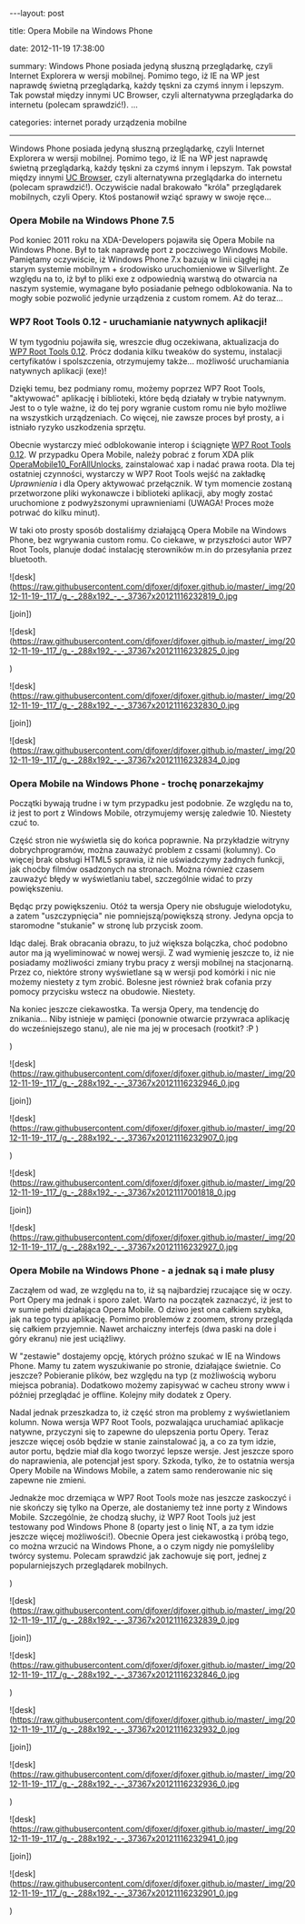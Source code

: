 ﻿---layout:     post

title:      Opera Mobile na Windows Phone

date:       2012-11-19 17:38:00

summary:    Windows Phone posiada jedyną słuszną przeglądarkę, czyli Internet Explorera w wersji mobilnej. Pomimo tego, iż IE na WP jest naprawdę świetną przeglądarką, każdy tęskni za czymś innym i lepszym. Tak powstał między innymi UC Browser, czyli alternatywna przeglądarka do internetu (polecam sprawdzić!). ...

categories: internet porady urządzenia mobilne

---




Windows Phone posiada jedyną słuszną przeglądarkę, czyli Internet Explorera w wersji mobilnej. Pomimo tego, iż IE na WP jest naprawdę świetną przeglądarką, każdy tęskni za czymś innym i lepszym. Tak powstał między innymi [UC Browser](http://www.windowsphone.com/en-in/store/app/uc-browser/edd78a1a-7d08-4d56-abc0-d193db3a0984), czyli alternatywna przeglądarka do internetu (polecam sprawdzić!). Oczywiście nadal brakowało &quot;króla&quot; przeglądarek mobilnych, czyli Opery. Ktoś postanowił wziąć sprawy w swoje ręce...




### Opera Mobile na Windows Phone 7.5




Pod koniec 2011 roku na XDA-Developers pojawiła się Opera Mobile na Windows Phone. Był to tak naprawdę port z poczciwego Windows Mobile. Pamiętamy oczywiście, iż Windows Phone 7.x bazują w linii ciągłej na starym systemie mobilnym + środowisko uruchomieniowe w Silverlight. Ze względu na to, iż był to pliki exe z odpowiednią warstwą do otwarcia na naszym systemie, wymagane było posiadanie pełnego odblokowania. Na to mogły sobie pozwolić jedynie urządzenia z custom romem. Aż do teraz...





### WP7 Root Tools 0.12 - uruchamianie natywnych aplikacji!




W tym tygodniu pojawiła się, wreszcie dług oczekiwana, aktualizacja do [WP7 Root Tools 0.12](http://www.wp7roottools.com/). Prócz dodania kilku tweaków do systemu, instalacji certyfikatów i spolszczenia, otrzymujemy także... możliwość uruchamiania natywnych aplikacji (exe)!

Dzięki temu, bez podmiany romu, możemy poprzez WP7 Root Tools, &quot;aktywować&quot; aplikację i biblioteki, które będą działały w trybie natywnym. Jest to o tyle ważne, iż do tej pory wgranie custom romu nie było możliwe na wszystkich urządzeniach. Co więcej, nie zawsze proces był prosty, a i istniało ryzyko uszkodzenia sprzętu. 

Obecnie wystarczy mieć odblokowanie interop i ściągnięte [WP7 Root Tools 0.12](http://www.wp7roottools.com/). W przypadku Opera Mobile, należy pobrać z forum XDA plik [OperaMobile10_ForAllUnlocks](http://forum.xda-developers.com/showthread.php?t=1410643), zainstalować xap i nadać prawa roota. Dla tej ostatniej czynności, wystarczy w WP7 Root Tools wejść na zakładkę  *Uprawnienia*  i dla Opery aktywować przełącznik. W tym momencie zostaną przetworzone pliki wykonawcze i biblioteki aplikacji, aby mogły zostać uruchomione z podwyższonymi uprawnieniami (UWAGA! Proces może potrwać do kilku minut).


W taki oto prosty sposób dostaliśmy działającą Opera Mobile na Windows Phone, bez wgrywania custom romu. Co ciekawe, w przyszłości autor WP7 Root Tools, planuje dodać instalację sterowników m.in do przesyłania przez bluetooth.




![desk](https://raw.githubusercontent.com/djfoxer/djfoxer.github.io/master/_img/2012-11-19-_117_/g_-_288x192_-_-_37367x20121116232819_0.jpg


[join])


![desk](https://raw.githubusercontent.com/djfoxer/djfoxer.github.io/master/_img/2012-11-19-_117_/g_-_288x192_-_-_37367x20121116232825_0.jpg



)


![desk](https://raw.githubusercontent.com/djfoxer/djfoxer.github.io/master/_img/2012-11-19-_117_/g_-_288x192_-_-_37367x20121116232830_0.jpg


[join])


![desk](https://raw.githubusercontent.com/djfoxer/djfoxer.github.io/master/_img/2012-11-19-_117_/g_-_288x192_-_-_37367x20121116232834_0.jpg







### Opera Mobile na Windows Phone - trochę ponarzekajmy




Początki bywają trudne i w tym przypadku jest podobnie. Ze względu na to, iż jest to port z Windows Mobile, otrzymujemy wersję zaledwie 10. Niestety czuć to. 

Część stron nie wyświetla się do końca poprawnie. Na przykładzie witryny dobrychprogramów, można zauważyć problem z cssami (kolumny). Co więcej brak obsługi HTML5 sprawia, iż nie uświadczymy żadnych funkcji, jak choćby filmów osadzonych na stronach. Można również czasem zauważyć błędy w wyświetlaniu tabel, szczególnie widać to przy powiększeniu.


Będąc przy powiększeniu. Otóż ta wersja Opery nie obsługuje wielodotyku, a zatem &quot;uszczypnięcia&quot; nie pomniejszą/powiększą strony. Jedyna opcja to staromodne  &quot;stukanie&quot; w stronę lub przycisk zoom. 

Idąc dalej. Brak obracania obrazu, to już większa bolączka, choć podobno autor ma ją wyeliminować w nowej wersji. Z wad wymienię jeszcze to, iż nie posiadamy możliwości zmiany trybu pracy z wersji mobilnej na stacjonarną. Przez co, niektóre strony wyświetlane są w wersji pod komórki i nic nie możemy niestety z tym zrobić. Bolesne jest również brak cofania przy pomocy przycisku wstecz na obudowie. Niestety.

Na koniec jeszcze ciekawostka. Ta wersja Opery, ma tendencję do znikania... Niby istnieje w pamięci (ponownie otwarcie przywraca aplikację do wcześniejszego stanu), ale nie ma jej w procesach (rootkit? :P )

)


![desk](https://raw.githubusercontent.com/djfoxer/djfoxer.github.io/master/_img/2012-11-19-_117_/g_-_288x192_-_-_37367x20121116232946_0.jpg


[join])


![desk](https://raw.githubusercontent.com/djfoxer/djfoxer.github.io/master/_img/2012-11-19-_117_/g_-_288x192_-_-_37367x20121116232907_0.jpg



)


![desk](https://raw.githubusercontent.com/djfoxer/djfoxer.github.io/master/_img/2012-11-19-_117_/g_-_288x192_-_-_37367x20121117001818_0.jpg


[join])


![desk](https://raw.githubusercontent.com/djfoxer/djfoxer.github.io/master/_img/2012-11-19-_117_/g_-_288x192_-_-_37367x20121116232927_0.jpg







### Opera Mobile na Windows Phone - a jednak są i małe plusy




Zacząłem od wad, ze względu na to, iż są najbardziej rzucające się w oczy. Port Opery ma jednak i sporo zalet. Warto na początek zaznaczyć, iż jest to w sumie pełni działająca Opera Mobile. O dziwo jest ona całkiem szybka, jak na tego typu aplikację. Pomimo problemów z zoomem, strony przegląda się całkiem przyjemnie. Nawet archaiczny interfejs (dwa paski na dole i góry ekranu) nie jest uciążliwy.

W &quot;zestawie&quot; dostajemy opcję, których próżno szukać w IE na Windows Phone. Mamy tu zatem wyszukiwanie po stronie, działające świetnie. Co jeszcze? Pobieranie plików, bez względu na typ (z możliwością wyboru miejsca pobrania). Dodatkowo możemy zapisywać w cacheu strony www i później przeglądać je offline. Kolejny miły dodatek z Opery.

Nadal jednak przeszkadza to, iż część stron ma problemy z wyświetlaniem kolumn. Nowa wersja WP7 Root Tools, pozwalająca uruchamiać aplikacje natywne, przyczyni się to zapewne do ulepszenia portu Opery. Teraz jeszcze więcej osób będzie w stanie zainstalować ją, a co za tym idzie, autor portu, będzie miał dla kogo tworzyć lepsze wersje. Jest jeszcze sporo do naprawienia, ale potencjał jest spory. Szkoda, tylko, że to ostatnia wersja Opery Mobile na Windows Mobile, a zatem samo renderowanie nic się zapewne nie zmieni. 

Jednakże moc drzemiąca w WP7 Root Tools może nas jeszcze zaskoczyć i nie skończy się tylko na Operze, ale dostaniemy też inne porty z Windows Mobile. Szczególnie, że chodzą słuchy, iż WP7 Root Tools już jest testowany pod Windows Phone 8 (oparty jest o linię NT, a za tym idzie jeszcze więcej możliwości!). Obecnie Opera jest ciekawostką i próbą tego, co można wrzucić na Windows Phone, a o czym nigdy nie pomyśleliby twórcy systemu. Polecam sprawdzić jak zachowuje się port, jednej z popularniejszych przeglądarek mobilnych. 

)


![desk](https://raw.githubusercontent.com/djfoxer/djfoxer.github.io/master/_img/2012-11-19-_117_/g_-_288x192_-_-_37367x20121116232839_0.jpg


[join])


![desk](https://raw.githubusercontent.com/djfoxer/djfoxer.github.io/master/_img/2012-11-19-_117_/g_-_288x192_-_-_37367x20121116232846_0.jpg





)


![desk](https://raw.githubusercontent.com/djfoxer/djfoxer.github.io/master/_img/2012-11-19-_117_/g_-_288x192_-_-_37367x20121116232932_0.jpg


[join])


![desk](https://raw.githubusercontent.com/djfoxer/djfoxer.github.io/master/_img/2012-11-19-_117_/g_-_288x192_-_-_37367x20121116232936_0.jpg



)


![desk](https://raw.githubusercontent.com/djfoxer/djfoxer.github.io/master/_img/2012-11-19-_117_/g_-_288x192_-_-_37367x20121116232941_0.jpg


[join])


![desk](https://raw.githubusercontent.com/djfoxer/djfoxer.github.io/master/_img/2012-11-19-_117_/g_-_288x192_-_-_37367x20121116232901_0.jpg


)